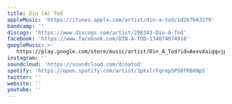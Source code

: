 ```yaml
---
title: Din (A) Tod
appleMusic: 'https://itunes.apple.com/artist/din-a-tod/id267643279'
bandcamp: ''
discogs: 'https://www.discogs.com/artist/298343-Din-A-Tod'
facebook: 'https://www.facebook.com/DIN-A-TOD-134074074918'
googleMusic: >-
   https://play.google.com/store/music/artist/Din_A_Tod?id=Aexvdaiqqujp5w4fasl37onft7m
instagram: ''
soundcloud: 'https://soundcloud.com/dinatod'
spotify: 'https://open.spotify.com/artist/3pkxlrFqrep5PSDfRBXNpS'
twitter: ''
website: ''
youtube: ''
---
```

